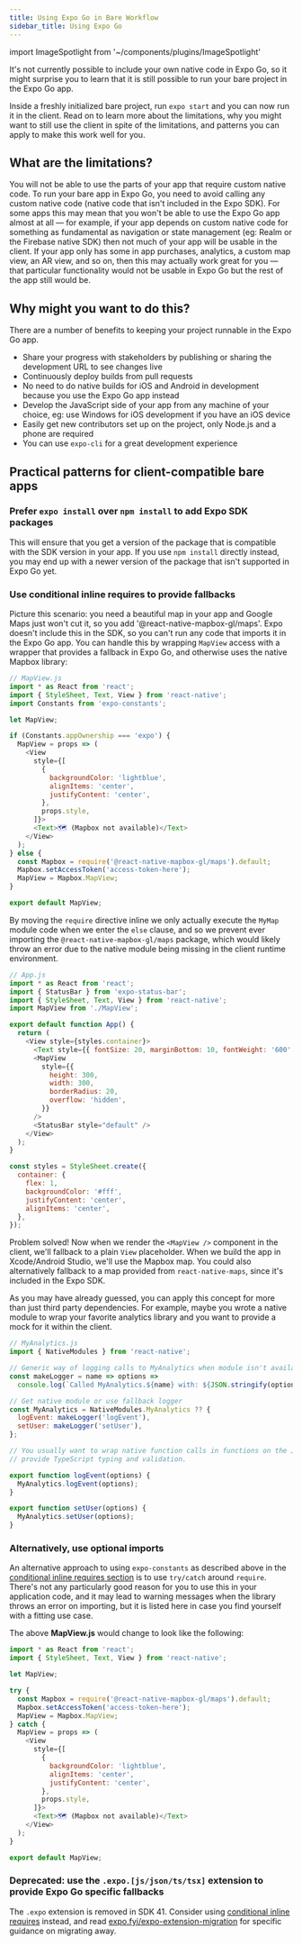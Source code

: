 ```yaml
---
title: Using Expo Go in Bare Workflow
sidebar_title: Using Expo Go
---
```


import ImageSpotlight from '~/components/plugins/ImageSpotlight'

It's not currently possible to include your own native code in Expo Go, so it might surprise you to learn that it is still possible to run your bare project in the Expo Go app.

Inside a freshly initialized bare project, run `expo start` and you can now run it in the client. Read on to learn more about the limitations, why you might want to still use the client in spite of the limitations, and patterns you can apply to make this work well for you.

## What are the limitations?

You will not be able to use the parts of your app that require custom native code. To run your bare app in Expo Go, you need to avoid calling any custom native code (native code that isn't included in the Expo SDK). For some apps this may mean that you won't be able to use the Expo Go app almost at all &mdash; for example, if your app depends on custom native code for something as fundamental as navigation or state management (eg: Realm or the Firebase native SDK) then not much of your app will be usable in the client. If your app only has some in app purchases, analytics, a custom map view, an AR view, and so on, then this may actually work great for you &mdash; that particular functionality would not be usable in Expo Go but the rest of the app still would be.

## Why might you want to do this?

There are a number of benefits to keeping your project runnable in the Expo Go app.

- Share your progress with stakeholders by publishing or sharing the development URL to see changes live
- Continuously deploy builds from pull requests
- No need to do native builds for iOS and Android in development because you use the Expo Go app instead
- Develop the JavaScript side of your app from any machine of your choice, eg: use Windows for iOS development if you have an iOS device
- Easily get new contributors set up on the project, only Node.js and a phone are required
- You can use `expo-cli` for a great development experience

## Practical patterns for client-compatible bare apps

### Prefer `expo install` over `npm install` to add Expo SDK packages

This will ensure that you get a version of the package that is compatible with the SDK version in your app. If you use `npm install` directly instead, you may end up with a newer version of the package that isn't supported in Expo Go yet.

### Use conditional inline requires to provide fallbacks

Picture this scenario: you need a beautiful map in your app and Google Maps just won't cut it, so you add '@react-native-mapbox-gl/maps'. Expo doesn't include this in the SDK, so you can't run any code that imports it in the Expo Go app. You can handle this by wrapping `MapView` access with a wrapper that provides a fallback in Expo Go, and otherwise uses the native Mapbox library:

```js
// MapView.js
import * as React from 'react';
import { StyleSheet, Text, View } from 'react-native';
import Constants from 'expo-constants';

let MapView;

if (Constants.appOwnership === 'expo') {
  MapView = props => (
    <View
      style={[
        {
          backgroundColor: 'lightblue',
          alignItems: 'center',
          justifyContent: 'center',
        },
        props.style,
      ]}>
      <Text>🗺 (Mapbox not available)</Text>
    </View>
  );
} else {
  const Mapbox = require('@react-native-mapbox-gl/maps').default;
  Mapbox.setAccessToken('access-token-here');
  MapView = Mapbox.MapView;
}

export default MapView;
```

By moving the `require` directive inline we only actually execute the `MyMap` module code when we enter the `else` clause, and so we prevent ever importing the `@react-native-mapbox-gl/maps` package, which would likely throw an error due to the native module being missing in the client runtime environment.

```js
// App.js
import * as React from 'react';
import { StatusBar } from 'expo-status-bar';
import { StyleSheet, Text, View } from 'react-native';
import MapView from './MapView';

export default function App() {
  return (
    <View style={styles.container}>
      <Text style={{ fontSize: 20, marginBottom: 10, fontWeight: '600' }}>Behold, a map! ✨</Text>
      <MapView
        style={{
          height: 300,
          width: 300,
          borderRadius: 20,
          overflow: 'hidden',
        }}
      />
      <StatusBar style="default" />
    </View>
  );
}

const styles = StyleSheet.create({
  container: {
    flex: 1,
    backgroundColor: '#fff',
    justifyContent: 'center',
    alignItems: 'center',
  },
});
```

Problem solved! Now when we render the `<MapView />` component in the client, we'll fallback to a plain `View` placeholder. When we build the app in Xcode/Android Studio, we'll use the Mapbox map. You could also alternatively fallback to a map provided from `react-native-maps`, since it's included in the Expo SDK.

<ImageSpotlight alt="MapView working in an app built with Xcode and falling back to a placeholder in Expo Go" src="/static/images/expo-go-fallback.png" />

As you may have already guessed, you can apply this concept for more than just third party dependencies. For example, maybe you wrote a native module to wrap your favorite analytics library and you want to provide a mock for it within the client.

```js
// MyAnalytics.js
import { NativeModules } from 'react-native';

// Generic way of logging calls to MyAnalytics when module isn't available
const makeLogger = name => options =>
  console.log(`Called MyAnalytics.${name} with: ${JSON.stringify(options)}`);

// Get native module or use fallback logger
const MyAnalytics = NativeModules.MyAnalytics ?? {
  logEvent: makeLogger('logEvent'),
  setUser: makeLogger('setUser'),
};

// You usually want to wrap native function calls in functions on the JS side to
// provide TypeScript typing and validation.

export function logEvent(options) {
  MyAnalytics.logEvent(options);
}

export function setUser(options) {
  MyAnalytics.setUser(options);
}
```

### Alternatively, use optional imports

An alternative approach to using `expo-constants` as described above in the [conditional inline requires section](#use-conditional-inline-requires-to-provide-fallbacks) is to use `try/catch` around `require`. There's not any particularly good reason for you to use this in your application code, and it may lead to warning messages when the library throws an error on importing, but it is listed here in case you find yourself with a fitting use case.

The above **MapView.js** would change to look like the following:

```js
import * as React from 'react';
import { StyleSheet, Text, View } from 'react-native';

let MapView;

try {
  const Mapbox = require('@react-native-mapbox-gl/maps').default;
  Mapbox.setAccessToken('access-token-here');
  MapView = Mapbox.MapView;
} catch {
  MapView = props => (
    <View
      style={[
        {
          backgroundColor: 'lightblue',
          alignItems: 'center',
          justifyContent: 'center',
        },
        props.style,
      ]}>
      <Text>🗺 (Mapbox not available)</Text>
    </View>
  );
}

export default MapView;
```

### **Deprecated**: use the `.expo.[js/json/ts/tsx]` extension to provide Expo Go specific fallbacks

The `.expo` extension is removed in SDK 41. Consider using [conditional inline requires](#use-conditional-inline-requires-to-provide-fallbacks) instead, and read [expo.fyi/expo-extension-migration](https://expo.fyi/expo-extension-migration) for specific guidance on migrating away.
